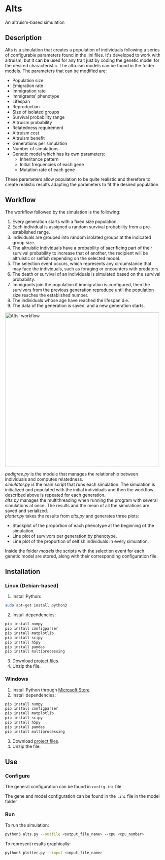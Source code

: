 # Alts
An altruism-based simulation

## Description ##

Alts is a simulation that creates a population of individuals following a series of configurable parameters found in the .ini files. It's developed to work with altruism, but it can be used for any trait just by coding the genetic model for the desired characteristic. The altruism models can be found in the folder models. The parameters that can be modified are:
* Population size
* Emigration rate
* Immigration rate
* Immigrants’ phenotype
* Lifespan
* Reproduction
* Size of isolated groups
* Survival probability range
* Altruism probability
* Relatedness requirement
* Altruism cost
* Altruism benefit
* Generations per simulation
* Number of simulations
* Genetic model which has its own parameters:
  * Inheritance pattern
  * Initial frequencies of each gene
  * Mutation rate of each gene  

These parameters allow population to be quite realistic and therefore to create realistic results adapting the parameters to fit the desired population.

## Workflow ##

The workflow followed by the simulation is the following:
1. Every generation starts with a fixed size population.
2. Each individual is assigned a random survival probability from a pre-established range.
3. Individuals are grouped into random isolated groups at the indicated group size.
4. The altruistic individuals have a probability of sacrificing part of their survival probability to increase that of another, the recipient will be altruistic or selfish depending on the selected model.
5. The selection event occurs, which represents any circumstance that may face the individuals, such as foraging or encounters with predators.
6. The death or survival of an individuals is simulated based on the survival probability.
7. Immigrants join the population if immigration is configured, then the survivors from the previous generation reproduce until the population size reaches the established number.
8. The individuals whose age have reached the lifespan die.
9. The data of the generation is saved, and a new generation starts.

<img src="https://user-images.githubusercontent.com/96572489/170871211-d75bca92-f345-4022-9f7d-964af75999aa.png" alt="Alts' workflow" width="500"/>

_pedigree.py_ is the module that manages the relationship between individuals and computes relatedness.  
_simulator.py_ is the main script that runs each simulation. The simulation is initialized and populated with the initial individuals and then the workflow described above is repeated for each generation.   
_alts.py_ manages the multithreading when running the program with several simulations at once. The results and the mean of all the simulations are saved and serialized.  
_plotter.py_ takes the results from _alts.py_ and generates three plots:
* Stackplot of the proportion of each phenotype at the beginning of the simulation.
* Line plot of survivors per generation by phenotype.
* Line plot of the proportion of selfish individuals in every simulation.

Inside the folder _models_ the scripts with the selection event for each genetic model are stored, along with their corresponding configuration file.

## Installation
### Linux (Debian-based)
1. Install Python:
```bash
sudo apt-get install python3
```
2. Install dependencies:
```bash
pip install numpy
pip install configparser
pip install matplotlib
pip install scipy
pip install h5py
pip install pandas
pip install multiprocessing
```
3. Download [project files](https://github.com/NoahJorCal/Alts/archive/refs/heads/main.zip).
4. Unzip the file.

### Windows
1. Install Python through [Microsoft Store](https://www.microsoft.com/store/productId/9PJPW5LDXLZ5).
2. Install dependencies:
```bash
pip install numpy
pip install configparser
pip install matplotlib
pip install scipy
pip install h5py
pip install pandas
pip install multiprocessing
```
3. Download [project files](https://github.com/NoahJorCal/Alts/archive/refs/heads/main.zip).
4. Unzip the file.

## Use
### Configure
The general configuration can be found in `config.ini` file.

The gene and model configuration can be found in the `.ini` file in the model folder

### Run
To run the simulation:
```bash
python3 alts.py --outfile <output_file_name> --cpu <cpu_number>
```
To represent results graphically:
```bash
python3 plotter.py --input <input_file_name>
